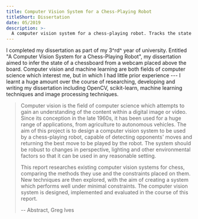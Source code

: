 ```yaml
---
title: Computer Vision System for a Chess-Playing Robot
titleShort: Dissertation
date: 05/2019
description: >-
  A computer vision system for a chess-playing robot. Tracks the state of a chessboard over time, using Python, scikit-learn and OpenCV.
---
```


<lazy-image src="dissertation/demonstration.png" alt="Demonstration page of computer vision system" />

I completed my dissertation as part of my 3^rd^ year of university. Entitled "A Computer Vision System for a Chess-Playing Robot", my dissertation aimed to infer the state of a chessboard from a webcam placed above the board. Computer vision and machine learning are both fields of computer science which interest me, but in which I had little prior experience --- I learnt a huge amount over the course of researching, developing and writing my dissertation including OpenCV, scikit-learn, machine learning techniques and image processing techniques.

> Computer vision is the field of computer science which attempts to gain an understanding of the content within a digital image or video. Since its conception in the late 1960s, it has been used for a huge range of applications, from agriculture to autonomous vehicles. The aim of this project is to design a computer vision system to be used by a chess-playing robot, capable of detecting opponents' moves and returning the best move to be played by the robot. The system should be robust to changes in perspective, lighting and other environmental factors so that it can be used in any reasonable setting.
>
> This report researches existing computer vision systems for chess, comparing the methods they use and the constraints placed on them. New techniques are then explored, with the aim of creating a system which performs well under minimal constraints. The computer vision system is designed, implemented and evaluated in the course of this report.
>
> -- Abstract, Greg Ives
